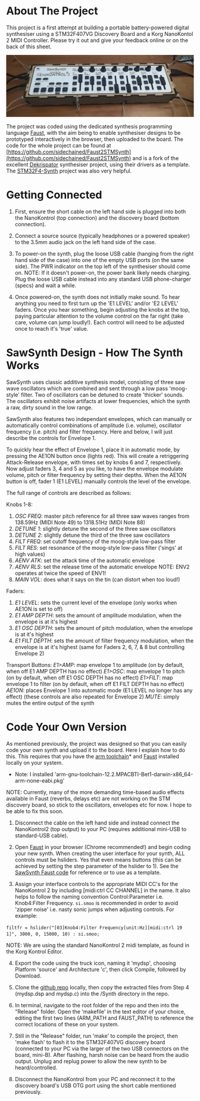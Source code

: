 # About The Project

This project is a first attempt at building a portable battery-powered digital synthesiser using a STM32F407VG Discovery Board and a Korg NanoKontol 2 MIDI Controller. Please try it out and give your feedback online or on the back of this sheet.

![SawSynth Prototype](Resources/SawSynth.jpeg)

The project was coded using the dedicated synthesis programming language [Faust](https://faust.grame.fr), with the aim being to enable synthesiser designs to be prototyped interactively in the browser, then uploaded to the board. The code for the whole project can be found at [https://github.com/sidechained/Faust2STMSynth](https://github.com/sidechained/Faust2STMSynth) and is a fork of the excellent [Dekrispator](https://github.com/MrBlueXav/Dekrispator_v2) synthesiser project, using their drivers as a template. The [STM32F4-Synth](https://github.com/pierstitus/STM32F4-Synth) project was also very helpful.

# Getting Connected

1. First, ensure the short cable on the left hand side is plugged into both the NanoKontrol (top connection) and the discovery board (bottom connection).

2. Connect a source source (typically headphones or a powered speaker) to the 3.5mm audio jack on the left hand side of the case.

3. To power-on the synth, plug the loose USB cable (hanging from the right hand side of the case) into one of the empty USB ports (on the same side). The PWR indicator on the top left of the synthesiser should come on. NOTE: If it doesn't power-on, the power bank likely needs charging. Plug the loose USB cable instead into any standard USB phone-charger (specs) and wait a while.

4. Once powered-on, the synth does not initially make sound. To hear anything you need to first turn up the 'E1 LEVEL' and/or 'E2 LEVEL' faders. Once you hear something, begin adjusting the knobs at the top, paying partcular attention to the volume control on the far right (take care, volume can jump loudly!). Each control will need to be adjusted once to reach it's 'true' value.

# SawSynth Design - How The Synth Works

SawSynth uses classic additive synthesis model, consisting of three saw wave oscillators which are combined and sent through a low pass 'moog-style' filter. Two of oscillators can be detuned to create 'thicker' sounds. The oscillators exhibit noise artifacts at lower frequencies, which the synth a raw, dirty sound in the low range.

SawSynth also features two independant envelopes, which can manually or automatically control combinations of amplitude (i.e. volume), oscillator frequency (i.e. pitch) and filter frequency. Here and below, I will just describe the controls for Envelope 1.

To quickly hear the effect of Envelope 1, place it in automatic mode, by pressing the AE1ON button once (lights red). This will create a retriggering Attack-Release envelope, with times set by knobs 6 and 7, respectively. Now adjust faders 3, 4 and 5 as you like, to have the envelope modulate volume, pitch or filter frequency by setting their depths. When the AE1ON button is off, fader 1 (E1 LEVEL) manually controls the level of the envelope.

The full range of controls are described as follows:

Knobs 1-8:
1. _OSC FREQ_:		master pitch reference for all three saw waves
					ranges from 138.59Hz (MIDI Note 49) to 1318.51Hz (MIDI Note 88)
2. _DETUNE 1_:			slightly detune the second of the three saw oscillators
3. _DETUNE 2_:			slightly detune the third of the three saw oscillators
4. _FILT FREQ_:		set cutoff frequency of the moog-style low-pass filter
5. _FILT RES_:			set resonance of the moog-style low-pass filter ('sings' at high values)
6. _AENV ATK_:			set the attack time of the automatic envelope
7. _AENV RLS_:			set the release time of the automatic envelope
					NOTE: ENV2 operates at twice the speed of ENV1!
8. _MAIN VOL_:			does what it says on the tin (can distort when too loud!)

Faders:
1. _E1 LEVEL_:		sets the current level of the envelope (only works when AE1ON is set to off)
3. _E1 AMP DEPTH_:		sets the amount of amplitude modulation, when the envelope is at it's highest
4. _E1 OSC DEPTH_:		sets the amount of pitch modulation, when the envelope is at it's highest
5. _E1 FILT DEPTH_:	sets the amount of filter frequency modulation, when the envelope is at it's highest
(same for Faders 2, 6, 7, & 8 but controlling Envelope 2)

Transport Buttons:
_E1>AMP_:			map envelope 1 to amplitude (on by default, when off E1 AMP DEPTH has no effect)
_E1>OSC_:			map envelope 1 to pitch (on by default, when off E1 OSC DEPTH has no effect)
_E1>FILT_:			map envelope 1 to filter (on by default, when off E1 FILT DEPTH has no effect)
_AE1ON_:			places Envelope 1 into automatic mode (E1 LEVEL no longer has any effect)
(these controls are also repeated for Envelope 2)
_MUTE_:				simply mutes the entire output of the synth

# Code Your Own Version

As mentioned previously, the project was designed so that you can easily code your own synth and upload it to the board. Here I explain how to do this. This requires that you have the [arm toolchain](https://developer.arm.com/downloads/-/arm-gnu-toolchain-downloads)* and [Faust](https://faust.grame.fr/downloads/) installed locally on your system.

* Note: I installed 'arm-gnu-toolchain-12.2.MPACBTI-Bet1-darwin-x86_64-arm-none-eabi.pkg'

NOTE: Currently, many of the more demanding time-based audio effects available in Faust (reverbs, delays etc) are not working on the STM discovery board, so stick to the oscillators, envelopes etc for now. I hope to be able to fix this soon.

1. Disconnect the cable on the left hand side and instead connect the NanoKontrol2 (top output) to your PC (requires additional mini-USB to standard-USB cable).

2. Open [Faust](https://faust.grame.fr) in your browser (Chrome recommended!) and begin coding your new synth. When creating the user interface for your synth, ALL controls must be hsliders. Yes that even means buttons (this can be achieved by setting the step parameter of the hslider to 1). See the [SawSynth Faust code](https://github.com/sidechained/Faust2STMSynth/blob/dekrispatorV3/Synth/mydsp-faustCode.dsp) for reference or to use as a template.

3. Assign your interface controls to the appropriate MIDI CC's for the NanoKontrol 2 by including \[midi:ctrl CC CHANNEL\] in the name. It also helps to follow the naming convention Control:Parameter i.e. Knob4:Filter Frequency. `si.smoo` is recommended in order to avoid 'zipper noise' i.e. nasty sonic jumps when adjusting controls. For example:

`filtfr = hslider("[03]Knob4:Filter Frequency[unit:Hz][midi:ctrl 19 1]", 3000, 0, 15000, 10) : si.smoo;`

NOTE: We are using the standard NanoKontrol 2 midi template, as found in the Korg Kontrol Editor.

4. Export the code using the truck icon, naming it 'mydsp', choosing Platform 'source' and Architecture 'c', then click Compile, followed by Download.

5. Clone the [github repo](https://github.com/sidechained/Faust2STMSynth) locally, then copy the extracted files from Step 4
(mydsp.dsp and mydsp.c) into the /Synth directory in the repo.

6. In terminal, navigate to the root folder of the repo and then into the "Release" folder. Open the 'makefile' in the text editor of your choice, editing the first two lines (ARM_PATH and FAUST_PATH) to reference the correct locations of these on your system.

7. Still in the  "Release" folder, run 'make' to compile the project, then 'make flash' to flash it to the STM32F407VG discovery board (connected to your PC via the larger of the two USB connectors on the board, mini-B). After flashing, harsh noise can be heard from the audio output. Unplug and replug power to allow the new synth to be heard/controlled.

8. Disconnect the NanoKontrol from your PC and reconnect it to the discovery board's USB OTG port using the short cable mentioned previously.